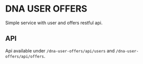 # DNA USER OFFERS

Simple service with user and offers restful api.

## API
Api available under `/dna-user-offers/api/users` and `/dna-user-offers/api/offers`.
